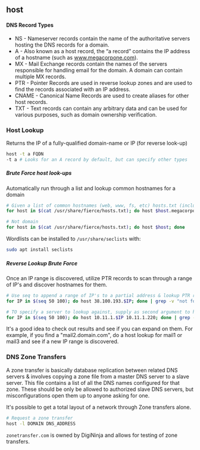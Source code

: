 ## host

#### DNS Record Types

- NS - Nameserver records contain the name of the authoritative servers hosting the DNS records for a domain.
- A - Also known as a host record, the “a record” contains the IP address of a hostname (such as www.megacorpone.com).
- MX - Mail Exchange records contain the names of the servers responsible for handling email for the domain. A domain can contain multiple MX records.
- PTR - Pointer Records are used in reverse lookup zones and are used to find the records associated with an IP address.
- CNAME - Canonical Name Records are used to create aliases for other host records.
- TXT - Text records can contain any arbitrary data and can be used for various purposes, such as domain ownership verification.  

### Host Lookup

Returns the IP of a fully-qualified domain-name or IP (for reverse look-up)

```bash
host -t a FQDN
-t a # Looks for an A record by default, but can specify other types
```

##### Brute Force host look-ups

Automatically run through a list and lookup common hostnames for a domain

```bash
# Given a list of common hostnames (web, www, fs, etc) hosts.txt (included in Kali)
for host in $(cat /usr/share/fierce/hosts.txt); do host $host.megacorpone.com; done

# Not domain
for host in $(cat /usr/share/fierce/hosts.txt); do host $host; done
```

Wordlists can be installed to `/usr/share/seclists` with:

```bash
sudo apt install seclists
```

##### Reverse Lookup Brute Force

Once an IP range is discovered, utilize PTR records to scan through a range of IP's and discover hostnames for them.

```bash
# Use seq to append a range of IP's to a partial address & lookup PTR records for those.  Grep out non-existent hosts
for IP in $(seq 50 100); do host 38.100.193.$IP; done | grep -v "not found"

# TO specify a server to lookup against, supply as second argument to host
for IP in $(seq 50 100); do host 10.11.1.$IP 10.11.1.220; done | grep -v "not found"
```

It's a good idea to check out results and see if you can expand on them.  For example, if you find a "mail2.domain.com", do a host lookup for mail1 or mail3 and see if a new IP range is discovered.

### DNS Zone Transfers

A zone transfer is basically database replication between related DNS servers & involves copying a zone file from a master DNS server to a slave server.  This file contains a list of all the DNS names configured for that zone.  These should be only be allowed to authorized slave DNS servers, but misconfigurations open them up to anyone asking for one.

It's possible to get a total layout of a network through Zone transfers alone.

```bash
# Request a zone transfer
host -l DOMAIN DNS_ADDRESS
```

`zonetransfer.com` is owned by DigiNinja and allows for testing of zone transfers.
